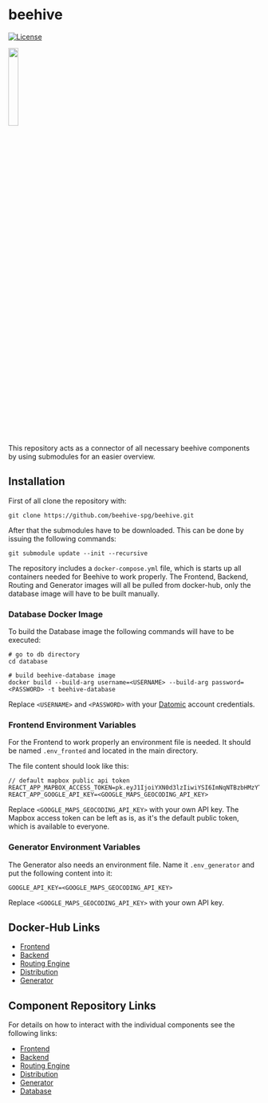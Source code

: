 # beehive

[![License](https://img.shields.io/badge/License-Apache%202.0-blue.svg)](https://opensource.org/licenses/Apache-2.0)

<img src="https://i.imgur.com/VnKmMI0.png" width="20%">

This repository acts as a connector of all necessary beehive components by using submodules for an
easier overview. 

## Installation
First of all clone the repository with:
```
git clone https://github.com/beehive-spg/beehive.git
```

After that the submodules have to be downloaded. This can be done by issuing the following commands:
```
git submodule update --init --recursive

```

The repository includes a ```docker-compose.yml``` file, which is starts up all containers needed
for Beehive to work properly. The Frontend, Backend, Routing and Generator images will all be pulled
from docker-hub, only the database image will have to be built manually.

### Database Docker Image
To build the Database image the following commands will have to be executed:

```
# go to db directory
cd database

# build beehive-database image
docker build --build-arg username=<USERNAME> --build-arg password=<PASSWORD> -t beehive-database
```

Replace ```<USERNAME>``` and ```<PASSWORD>``` with your [Datomic](https://my.datomic.com/login) account credentials.

### Frontend Environment Variables
For the Frontend to work properly an environment file is needed. It should be named
```.env_fronted``` and located in the main directory.

The file content should look like this:
```
// default mapbox public api token
REACT_APP_MAPBOX_ACCESS_TOKEN=pk.eyJ1IjoiYXN0d3lzIiwiYSI6ImNqNTBzbHMzYTJkMTkycXFqOHV2bDFwc28ifQ.BAEjuFoOh6TfXlYKwRfRrg
REACT_APP_GOOGLE_API_KEY=<GOOGLE_MAPS_GEOCODING_API_KEY>
```

Replace ```<GOOGLE_MAPS_GEOCODING_API_KEY>``` with your own API key.
The Mapbox access token can be left as is, as it's the default public token, which is available to
everyone.

### Generator Environment Variables
The Generator also needs an environment file. Name it ```.env_generator``` and put the following
content into it:

```
GOOGLE_API_KEY=<GOOGLE_MAPS_GEOCODING_API_KEY>
```
Replace ```<GOOGLE_MAPS_GEOCODING_API_KEY>``` with your own API key.

## Docker-Hub Links
- [Frontend](https://hub.docker.com/r/astwys/beehive-frontend/)
- [Backend](https://hub.docker.com/r/astwys/beehive-backend/)
- [Routing Engine](https://hub.docker.com/r/langhaarzombie/beehive-routing/)
- [Distribution](https://hub.docker.com/r/dschonas/beehive-distribution/)
- [Generator](https://hub.docker.com/r/dschonas/beehive-generator/)

## Component Repository Links
For details on how to interact with the individual components see the following links:
- [Frontend](https://github.com/beehive-spg/beehive-frontend)
- [Backend](https://github.com/beehive-spg/beehive-backend)
- [Routing Engine](https://github.com/beehive-spg/beehive-routing)
- [Distribution](https://github.com/beehive-spg/beehive-drone-distribution)
- [Generator](https://github.com/beehive-spg/beehive-order-generator)
- [Database](https://github.com/beehive-spg/beehive-database)
